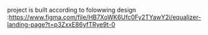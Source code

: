 project is built according to folowwing design  :https://www.figma.com/file/HB7XoWK6Ufc0Fy2TYawY2i/equalizer-landing-page?t=p3ZxxE86yfTRye9t-0
